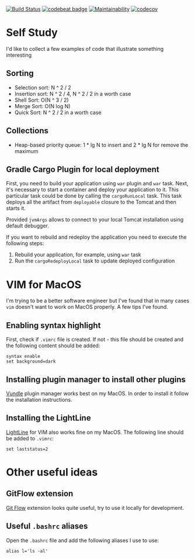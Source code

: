 [![Build Status](https://travis-ci.org/aabarmin/self-study.svg?branch=master)](https://travis-ci.org/aabarmin/self-study)
[![codebeat badge](https://codebeat.co/badges/f0784dfc-4490-4024-88c0-bda25ba0b2f5)](https://codebeat.co/projects/github-com-aabarmin-self-study-master)
[![Maintainability](https://api.codeclimate.com/v1/badges/41112210aa66e81790ee/maintainability)](https://codeclimate.com/github/aabarmin/self-study/maintainability)
[![codecov](https://codecov.io/gh/aabarmin/self-study/branch/master/graph/badge.svg)](https://codecov.io/gh/aabarmin/self-study)

# Self Study #
I'd like to collect a few examples of code that illustrate something interesting

## Sorting ##

* Selection sort: N ^ 2 / 2
* Insertion sort: N ^ 2 / 4, N ^ 2 / 2 in a worth case
* Shell Sort: O(N ^ 3 / 2)
* Merge Sort: O(N log N)
* Quick Sort: N ^ 2 / 2 in a worth case

## Collections 

* Heap-based priority queue: 1 * lg N to insert and 2 * lg N for remove the maximum

## Gradle Cargo Plugin for local deployment

First, you need to build your application using `war` plugin and `war` task. 
Next, it's necessary to start a container and deploy your application to it. 
This particular task could be done by calling the `cargoRunLocal` task. 
This task deploys all the artifact from `deployable` closure to the Tomcat and
then starts it. 

Provided `jvmArgs` allows to connect to your local Tomcat installation using
default debugger. 

If you want to rebuild and redeploy the application you need to execute the
following steps:

1. Rebuild your application, for example, using `war` task
2. Run the `cargoRedeployLocal` task to update deployed configuration

# VIM for MacOS

I'm trying to be a better software engineer but I've found that in many cases
`vim` doesn't want to work on MacOS properly. A few tips I've found. 

## Enabling syntax highlight

First, check if `.vimrc` file is created. If not - this file should be created
and the following content should be added:

```
syntax enable
set background=dark
```

## Installing plugin manager to install other plugins

[Vundle](https://github.com/VundleVim/Vundle.vim) plugin manager works best on
my MacOS. In order to install it follow the installation instructions. 

## Installing the LightLine

[LightLine](https://github.com/itchyny/lightline.vim) for VIM also works fine 
on my MacOS. The following line should be added to `.vimrc`:

```
set laststatus=2
```

# Other useful ideas

## GitFlow extension

[Git Flow](https://github.com/nvie/gitflow) extension looks quite useful, try
to use it locally for development.

## Useful `.bashrc` aliases

Open the `.bashrc` file and add the following aliases I use to use:

```
alias l='ls -al'
```
 
